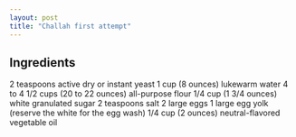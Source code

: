 ```yaml
---
layout: post
title: "Challah first attempt"
---
```


## Ingredients
2 teaspoons active dry or instant yeast
1 cup (8 ounces) lukewarm water
4 to 4 1/2 cups (20 to 22 ounces) all-purpose flour
1/4 cup (1 3/4 ounces) white granulated sugar
2 teaspoons salt
2 large eggs
1 large egg yolk (reserve the white for the egg wash)
1/4 cup (2 ounces) neutral-flavored vegetable oil

